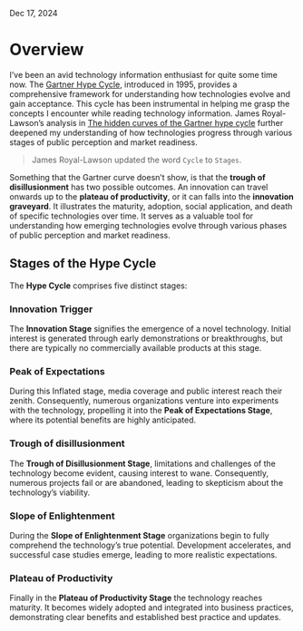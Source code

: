 Dec 17, 2024

# Overview

I’ve been an avid technology information enthusiast for quite some time now. The [Gartner Hype Cycle](https://www.gartner.com/en/research/methodologies/gartner-hype-cycle), introduced in 1995, provides a comprehensive framework for understanding how technologies evolve and gain acceptance. This cycle has been instrumental in helping me grasp the concepts I encounter while reading technology information. James Royal-Lawson’s analysis in [The hidden curves of the Gartner hype cycle](https://beantin.net/the-hidden-curves-of-the-gartner-hype-cycle/?utm_source=perplexity) further deepened my understanding of how technologies progress through various stages of public perception and market readiness.

>James Royal-Lawson updated the word `Cycle` to `Stages`.

Something that the Gartner curve doesn’t show, is that the **trough of disillusionment** has two possible outcomes. An innovation can travel onwards up to the **plateau of productivity**, or it can falls into the **innovation graveyard**. It illustrates the maturity, adoption, social application, and death of specific technologies over time. It serves as a valuable tool for understanding how emerging technologies evolve through various phases of public perception and market readiness.


## Stages of the Hype Cycle

The **Hype Cycle** comprises five distinct stages:  

### Innovation Trigger

The **Innovation Stage** signifies the emergence of a novel technology. Initial interest is generated through early demonstrations or breakthroughs, but there are typically no commercially available products at this stage.

### Peak of  Expectations 

During this Inflated stage, media coverage and public interest reach their zenith. Consequently, numerous organizations venture into experiments with the technology, propelling it into the **Peak of Expectations Stage**, where its potential benefits are highly anticipated.

### Trough of disillusionment

The **Trough of Disillusionment Stage**, limitations and challenges of the technology become evident, causing interest to wane. Consequently, numerous projects fail or are abandoned, leading to skepticism about the technology’s viability.

### Slope of Enlightenment

During the **Slope of Enlightenment Stage** organizations begin to fully comprehend the technology’s true potential. Development accelerates, and successful case studies emerge, leading to more realistic expectations.

### Plateau of Productivity

Finally in the **Plateau of Productivity Stage** the technology reaches maturity. It becomes widely adopted and integrated into business practices, demonstrating clear benefits and established best practice and updates.
